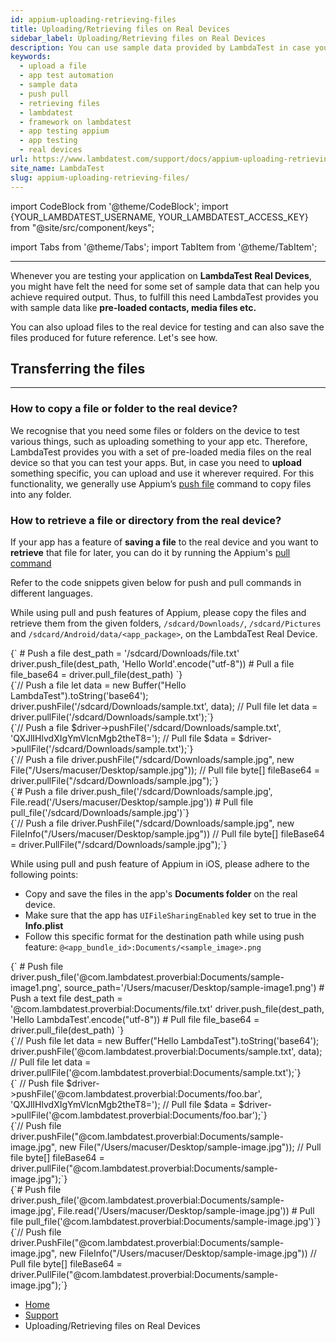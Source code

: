```yaml
---
id: appium-uploading-retrieving-files
title: Uploading/Retrieving files on Real Devices 
sidebar_label: Uploading/Retrieving files on Real Devices
description: You can use sample data provided by LambdaTest in case you need to check uploading files, contacts etc. to your application. This document also shows how to retrieve files from LambdaTest rela devices to local and vice-versa.
keywords:
  - upload a file
  - app test automation
  - sample data
  - push pull
  - retrieving files
  - lambdatest
  - framework on lambdatest
  - app testing appium
  - app testing
  - real devices
url: https://www.lambdatest.com/support/docs/appium-uploading-retrieving-files/
site_name: LambdaTest
slug: appium-uploading-retrieving-files/
---
```


import CodeBlock from '@theme/CodeBlock';
import {YOUR_LAMBDATEST_USERNAME, YOUR_LAMBDATEST_ACCESS_KEY} from "@site/src/component/keys";

import Tabs from '@theme/Tabs';
import TabItem from '@theme/TabItem';

<script type="application/ld+json"
      dangerouslySetInnerHTML={{ __html: JSON.stringify({
       "@context": "https://schema.org",
        "@type": "BreadcrumbList",
        "itemListElement": [{
          "@type": "ListItem",
          "position": 1,
          "name": "Home",
          "item": "https://www.lambdatest.com"
        },{
          "@type": "ListItem",
          "position": 2,
          "name": "Support",
          "item": "https://www.lambdatest.com/support/docs/"
        },{
          "@type": "ListItem",
          "position": 3,
          "name": "Uploading/Retrieving files on Real Devices",
          "item": "https://www.lambdatest.com/support/docs/appium-uploading-retrieving-files/"
        }]
      })
    }}
></script>
---

Whenever you are testing your application on **LambdaTest Real Devices**, you might have felt the need for some set of sample data that can help you achieve required output. Thus, to fulfill this need LambdaTest provides you with sample data like **pre-loaded contacts, media files etc.**

You can also upload files to the real device for testing and can also save the files produced for future reference. Let's see how.

## Transferring the files
---

### How to copy a file or folder to the real device?

We recognise that you need some files or folders on the device to test various things, such as uploading something to your app etc. Therefore, LambdaTest provides you with a set of pre-loaded media files on the real device so that you can test your apps. But, in case you need to **upload** something specific, you can upload and use it wherever required. For this functionality, we generally use Appium’s [push file](https://appium.readthedocs.io/en/latest/en/commands/device/files/push-file/) command to copy files into any folder.

### How to retrieve a file or directory from the real device?

If your app has a feature of **saving a file** to the real device and you want to **retrieve** that file for later, you can do it by running the Appium's [pull command](https://appium.readthedocs.io/en/stable/en/commands/device/files/pull-file/)

Refer to the code snippets given below for push and pull commands in different languages.

<Tabs className="docs__val">

<TabItem value="Android" label="Android" default>

While using pull and push features of Appium, please copy the files and retrieve them from the given folders, `/sdcard/Downloads/`, `/sdcard/Pictures` and `/sdcard/Android/data/<app_package>`, on the LambdaTest Real Device.

<Tabs className="docs__val">

<TabItem value="python" label="Python" default>
  <div className="lambdatest__codeblock">
  <CodeBlock className="language-python">
  {` # Push a file
dest_path = '/sdcard/Downloads/file.txt'
driver.push_file(dest_path, 'Hello World'.encode("utf-8"))
# Pull a file
file_base64 = driver.pull_file(dest_path)
`}
  </CodeBlock>
  </div>
</TabItem>


<TabItem value="JavaScript" label="JavaScript" default>
  <div className="lambdatest__codeblock">
  <CodeBlock className="language-javascript">
  {`// Push a file
let data = new Buffer("Hello LambdaTest").toString('base64');
driver.pushFile('/sdcard/Downloads/sample.txt', data);
// Pull file
let data = driver.pullFile('/sdcard/Downloads/sample.txt');`}
  </CodeBlock>
  </div>
</TabItem>

<TabItem value="PHP" label="PHP" default>
  <div className="lambdatest__codeblock">
  <CodeBlock className="language-php">
  {`// Push a file
$driver->pushFile('/sdcard/Downloads/sample.txt', 'QXJlIHlvdXIgYmVlcnMgb2theT8=');
// Pull file
$data = $driver->pullFile('/sdcard/Downloads/sample.txt');`}
  </CodeBlock>
  </div>
</TabItem>

<TabItem value="Java" label="Java" default>
  <div className="lambdatest__codeblock">
  <CodeBlock className="language-java">
  {`// Push a file
driver.pushFile("/sdcard/Downloads/sample.jpg", new File("/Users/macuser/Desktop/sample.jpg"));
// Pull file
byte[] fileBase64 = driver.pullFile("/sdcard/Downloads/sample.jpg");`}
  </CodeBlock>
  </div>
</TabItem>

<TabItem value="Ruby" label="Ruby" default>
  <div className="lambdatest__codeblock">
  <CodeBlock className="language-ruby">
  {`# Push a file
driver.push_file('/sdcard/Downloads/sample.jpg', File.read('/Users/macuser/Desktop/sample.jpg'))
# Pull file
pull_file('/sdcard/Downloads/sample.jpg')`}
  </CodeBlock>
  </div>
</TabItem>

<TabItem value="C#" label="C#" default>
  <div className="lambdatest__codeblock">
  <CodeBlock className="language-csharp">
  {`// Push a file
driver.PushFile("/sdcard/Downloads/sample.jpg", new FileInfo("/Users/macuser/Desktop/sample.jpg"))
// Pull file
byte[] fileBase64 = driver.PullFile("/sdcard/Downloads/sample.jpg");`}
  </CodeBlock>
  </div>
</TabItem>
</Tabs>

</TabItem>

<TabItem value="iOS" label="iOS" default>

While using pull and push feature of Appium in iOS, please adhere to the following points:

- Copy and save the files in the app's **Documents folder** on the real device.
- Make sure that the app has `UIFileSharingEnabled` key set to true in the **Info.plist**
- Follow this specific format for the destination path while using push feature: `@<app_bundle_id>:Documents/<sample_image>.png` 

<Tabs className="docs__val">

<TabItem value="python" label="Python" default>
  <div className="lambdatest__codeblock">
  <CodeBlock className="language-python">
  {` # Push file
driver.push_file('@com.lambdatest.proverbial:Documents/sample-image1.png', source_path='/Users/macuser/Desktop/sample-image1.png')
# Push a text file
dest_path = '@com.lambdatest.proverbial:Documents/file.txt'
driver.push_file(dest_path, 'Hello LambdaTest'.encode("utf-8"))
# Pull file
file_base64 = driver.pull_file(dest_path)
`}
  </CodeBlock>
  </div>
</TabItem>


<TabItem value="JavaScript" label="JavaScript" default>
  <div className="lambdatest__codeblock">
  <CodeBlock className="language-javascript">
  {`// Push file
let data = new Buffer("Hello LambdaTest").toString('base64');
driver.pushFile('@com.lambdatest.proverbial:Documents/sample.txt', data);
// Pull file
let data = driver.pullFile('@com.lambdatest.proverbial:Documents/sample.txt');`}
  </CodeBlock>
  </div>
</TabItem>

<TabItem value="PHP" label="PHP" default>
  <div className="lambdatest__codeblock">
  <CodeBlock className="language-php">
  {` // Push file
  $driver->pushFile('@com.lambdatest.proverbial:Documents/foo.bar', 'QXJlIHlvdXIgYmVlcnMgb2theT8=');
// Pull file
$data = $driver->pullFile('@com.lambdatest.proverbial:Documents/foo.bar');`}
  </CodeBlock>
  </div>
</TabItem>

<TabItem value="Java" label="Java" default>
  <div className="lambdatest__codeblock">
  <CodeBlock className="language-java">
  {`// Push file
driver.pushFile("@com.lambdatest.proverbial:Documents/sample-image.jpg", new File("/Users/macuser/Desktop/sample-image.jpg"));
// Pull file
byte[] fileBase64 = driver.pullFile("@com.lambdatest.proverbial:Documents/sample-image.jpg");`}
  </CodeBlock>
  </div>
</TabItem>

<TabItem value="Ruby" label="Ruby" default>
  <div className="lambdatest__codeblock">
  <CodeBlock className="language-ruby">
  {`# Push file
driver.push_file('@com.lambdatest.proverbial:Documents/sample-image.jpg', File.read('/Users/macuser/Desktop/sample-image.jpg'))
# Pull file
pull_file('@com.lambdatest.proverbial:Documents/sample-image.jpg')`}
  </CodeBlock>
  </div>
</TabItem>

<TabItem value="C#" label="C#" default>
  <div className="lambdatest__codeblock">
  <CodeBlock className="language-csharp">
  {`// Push file
driver.PushFile("@com.lambdatest.proverbial:Documents/sample-image.jpg", new FileInfo("/Users/macuser/Desktop/sample-image.jpg"))
// Pull file
byte[] fileBase64 = driver.PullFile("@com.lambdatest.proverbial:Documents/sample-image.jpg");`}
  </CodeBlock>
  </div>
</TabItem>
</Tabs>

</TabItem>

</Tabs>



<nav aria-label="breadcrumbs">
  <ul className="breadcrumbs">
    <li className="breadcrumbs__item">
      <a className="breadcrumbs__link" target="_self" href="https://www.lambdatest.com">
        Home
      </a>
    </li>
    <li className="breadcrumbs__item">
      <a className="breadcrumbs__link" target="_self" href="https://www.lambdatest.com/support/docs/">
        Support
      </a>
    </li>
    <li className="breadcrumbs__item breadcrumbs__item--active">
      <span className="breadcrumbs__link">
      Uploading/Retrieving files on Real Devices
      </span>
    </li>
  </ul>
</nav>